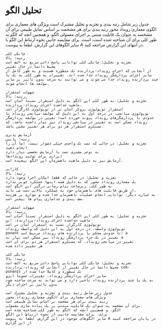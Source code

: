 # تحلیل الگو

جدول زیر شامل رتبه بندی و تجزیه و تحلیل مشترک است ویژگی های معماری برای الگوی معماری رویداد محور رتبه بندی برای هر مشخصه بر اساس تمایل طبیعی برای آن مشخصه به عنوان یک قابلیت مبتنی بر اجرای معمولی الگو، و همچنین آنچه که الگو به طور کلی برای آن شناخته شده است، است. برای مقایسه جانبی نحوه ارتباط این الگو با سایر الگوهای این گزارش، لطفاً به پیوست A در انتهای این گزارش مراجعه کنید.

```
چابکی کلی
رتبه: بالا
تجزیه و تحلیل: چابکی کلی توانایی پاسخ دادن سریع به الف است
محیط دائما در حال تغییر
از آنجایی که اجزای رویداد-پردازنده تک منظوره هستند و به طور کامل از سایر اجزای پردازشگر رویداد جدا شده اند، تغییرات به طور کلی به یک یا چند پردازنده رویداد جدا می شوند و می توانند به سرعت بدون تأثیر بر سایر مؤلفه ها انجام شوند.
```

```
سهولت استقرار
رتبه: بالا
تجزیه و تحلیل: به طور کلی این الگو به دلیل استقرار نسبتاً آسان است
ماهیت جداشده اجزای رویداد-پردازنده.
استقرار توپولوژی بروکر آسان تر از توپولوژی کارگزار است
توپولوژی میانجی، در درجه اول به این دلیل که مؤلفه میانجی رویداد تا حدودی با پردازشگرهای رویداد پیوند خورده است: تغییر در مؤلفه پردازشگر رویداد ممکن است به تغییر در میانجی رویداد نیز نیاز داشته باشد، که مستلزم استقرار هر دو برای هر تغییر معین باشد.
```

```
آزمایش پذیری
رتبه: پایین
تجزیه و تحلیل: در حالی که تست تک واحدی خیلی دشوار نیست، اما آن را انجام دهید
به نوعی مشتری تست یا آزمایش تخصصی نیاز دارد
ابزاری برای تولید رویدادها
آزمایش نیز به دلیل ماهیت ناهمزمان این الگو پیچیده است.
```

```
کارایی
رتبه: بالا
تجزیه و تحلیل: در حالی که قطعا امکان اجرا وجود دارد
یک معماری رویداد محور که به دلیل همه اینها عملکرد خوبی ندارد
به طور کلی، زیرساخت پیام رسانی درگیر این الگو است
از طریق قابلیت های ناهمزمان خود به عملکرد بالایی دست می یابد.
به عبارت دیگر، توانایی انجام عملیات ناهمزمان جدا شده و موازی بر هزینه صف بندی و جداسازی پیام ها بیشتر است.
```

```
سهولت استقرار
رتبه: بالا
تجزیه و تحلیل: به طور کلی این الگو به دلیل استقرار نسبتاً آسان است
ماهیت جداشده اجزای رویداد-پردازنده. این
توپولوژی کارگزار نسبت به استقرار آسان تر است
توپولوژی واسطه، در درجه اول به این دلیل که واسطه رویداد
ponent تا حدودی محکم با پردازنده های رویداد مرتبط است: a
تغییر در یک جزء پردازشگر رویداد نیز ممکن است نیاز به a
تغییر در میانجی رویداد، که مستلزم استقرار هر دو برای آن است
هر تغییر داده شده
```

```
چابکی کلی
رتبه: بالا
تجزیه و تحلیل: چابکی کلی توانایی پاسخ دادن سریع به الف است
محیط دائما در حال تغییر از آنجایی که رویداد-پردازنده com-
ponents تک منظوره و کاملا جدا شده از
سایر اجزای پردازشگر رویداد، تغییرات عموماً ایزو
به یک یا چند پردازنده رویداد تأخیر دارد و می تواند به سرعت ساخته شود
بدون تاثیر بر اجزای دیگر
```

```
جدول زیر شامل رتبه بندی و تجزیه و تحلیل مشترک است
ویژگی های معماری برای الگوی معماری رویداد محور
رتبه بندی برای هر مشخصه بر اساس تمایل طبیعی است
برای آن مشخصه به عنوان یک قابلیت مبتنی بر یک پیاده سازی معمولی
الگو، و همچنین آنچه که الگو به طور کلی شناخته شده است
برای. برای مقایسه جانبی از نحوه ارتباط این الگو
سایر الگوهای موجود در این گزارش، لطفاً به پیوست A در پایان مراجعه کنید
از این گزارش
```
